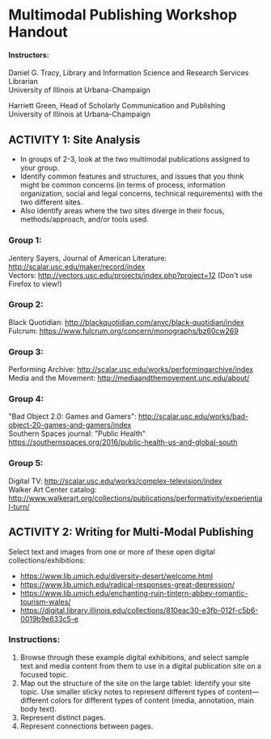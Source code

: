 # Multimodal Publishing Workshop Handout
#### Instructors:

Daniel G. Tracy, Library and Information Science and Research Services Librarian  
University of Illinois at Urbana-Champaign

Harriett Green, Head of Scholarly Communication and Publishing   
University of Illinois at Urbana-Champaign


## ACTIVITY 1: Site Analysis
* In groups of 2-3, look at the two multimodal publications assigned to your group.
* Identify common features and structures, and issues that you think might be common concerns (in terms of process, information organization, social and legal concerns, technical requirements) with the two different sites. 
* Also identify areas where the two sites diverge in their focus, methods/approach, and/or tools used.

### Group 1: 
Jentery Sayers, Journal of American Literature: http://scalar.usc.edu/maker/record/index  
Vectors: http://vectors.usc.edu/projects/index.php?project=12 (Don't use Firefox to view!)  

### Group 2: 
Black Quotidian: http://blackquotidian.com/anvc/black-quotidian/index   
Fulcrum: https://www.fulcrum.org/concern/monographs/bz60cw269   

### Group 3:
Performing Archive: http://scalar.usc.edu/works/performingarchive/index   
Media and the Movement: http://mediaandthemovement.unc.edu/about/  
 
### Group 4:
"Bad Object 2.0: Games and Gamers": http://scalar.usc.edu/works/bad-object-20-games-and-gamers/index  
Southern Spaces journal: "Public Health" https://southernspaces.org/2016/public-health-us-and-global-south  

### Group 5:
Digital TV: http://scalar.usc.edu/works/complex-television/index  
Walker Art Center catalog: http://www.walkerart.org/collections/publications/performativity/experiential-turn/   

## ACTIVITY 2: Writing for Multi-Modal Publishing
Select text and images from one or more of these open digital collections/exhibitions:
*	https://www.lib.umich.edu/diversity-desert/welcome.html
* https://www.lib.umich.edu/radical-responses-great-depression/
* https://www.lib.umich.edu/enchanting-ruin-tintern-abbey-romantic-tourism-wales/
* https://digital.library.illinois.edu/collections/810eac30-e3fb-012f-c5b6-0019b9e633c5-e

### Instructions:
1.	Browse through these example digital exhibitions, and select sample text and media content from them to use in a digital publication site on a focused topic.
2.	Map out the structure of the site on the large tablet: Identify your site topic.  Use smaller sticky notes to represent different types of content—different colors for different types of content (media, annotation, main body text).
3.	Represent distinct pages.
4.	Represent connections between pages.
